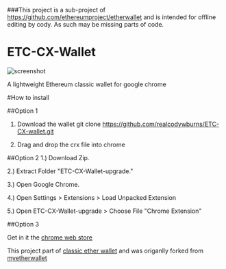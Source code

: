 ###This project is a sub-project of https://github.com/ethereumproject/etherwallet  and is intended for offline editing by cody. As such may be missing parts of code. 




# ETC-CX-Wallet
![screenshot](https://github.com/realcodywburns/ETC-CX-Wallet/blob/master/chrome-extension/images/walletcx.png)


A lightweight Ethereum classic wallet for google chrome

#How to install

##Option 1
1) Download the wallet
git clone https://github.com/realcodywburns/ETC-CX-wallet.git 

2) Drag and drop the crx file into chrome

##Option 2
1.) Download Zip.

2.) Extract Folder "ETC-CX-Wallet-upgrade."

3.) Open Google Chrome.

4.) Open Settings > Extensions > Load Unpacked Extension

5.) Open ETC-CX-Wallet-upgrade > Choose File "Chrome Extension"

##Option 3 

Get in it the [chrome web store](https://chrome.google.com/webstore/detail/classicetherwallet-cx/opggclcfcbfbchcienjdaohghcamjfhf)


This project part of [classic ether wallet](https://github.com/ethereumproject/etherwallet) and was origanlly forked from [myetherwallet](https://github.com/kvhnuke/etherwallet)
